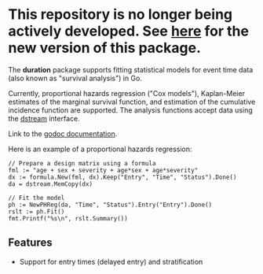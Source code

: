 # This repository is no longer being actively developed.  See [here](https://github.com/kshedden/statmodel/tree/master/duration) for the new version of this package.

The __duration__ package supports fitting statistical models for event
time data (also known as "survival analysis") in Go.

Currently, proportional hazards regression ("Cox models"), Kaplan-Meier estimates of the
marginal survival function, and estimation of the cumulative incidence
function are supported.  The analysis functions accept data using the
[dstream](http://github.com/kshedden/dstream) interface.

Link to the [godoc documentation](https://godoc.org/github.com/kshedden/duration).

Here is an example of a proportional hazards regression:

```
// Prepare a design matrix using a formula
fml := "age + sex + severity + age*sex + age*severity"
dx := formula.New(fml, dx).Keep("Entry", "Time", "Status").Done()
da = dstream.MemCopy(dx)

// Fit the model
ph := NewPHReg(da, "Time", "Status").Entry("Entry").Done()
rslt := ph.Fit()
fmt.Printf("%s\n", rslt.Summary())
```

Features
--------

* Support for entry times (delayed entry) and stratification

